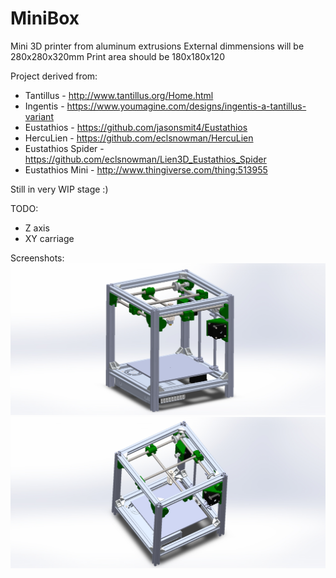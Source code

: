 MiniBox
=======

Mini 3D printer from aluminum extrusions
External dimmensions will be 280x280x320mm
Print area should be 180x180x120

Project derived from:
- Tantillus - http://www.tantillus.org/Home.html
- Ingentis - https://www.youmagine.com/designs/ingentis-a-tantillus-variant
- Eustathios - https://github.com/jasonsmit4/Eustathios
- HercuLien - https://github.com/eclsnowman/HercuLien
- Eustathios Spider - https://github.com/eclsnowman/Lien3D_Eustathios_Spider
- Eustathios Mini - http://www.thingiverse.com/thing:513955

Still in very WIP stage :)

TODO:
- Z axis
- XY carriage

Screenshots:
![screen01](images/screenshot01.jpg?raw=true)
![screen02](images/screenshot02.jpg?raw=true)